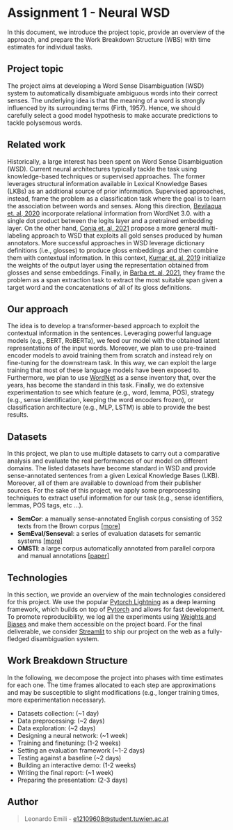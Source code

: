# Assignment 1 - Neural WSD
In this document, we introduce the project topic, provide an overview of the approach, and prepare the Work Breakdown Structure (WBS) with time estimates for individual tasks.

## Project topic
The project aims at developing a Word Sense Disambiguation (WSD) system to automatically disambiguate ambiguous words into their correct senses. The underlying idea is that the meaning of a word is strongly influenced by its surrounding terms (Firth, 1957). Hence, we should carefully select a good model hypothesis to make accurate predictions to tackle polysemous words.

## Related work
Historically, a large interest has been spent on Word Sense Disambiguation (WSD). Current neural architectures typically tackle the task using knowledge-based techniques or supervised approaches. The former leverages structural information available in Lexical Knowledge Bases (LKBs) as an additional source of prior information. Supervised approaches, instead, frame the problem as a classification task where the goal is to learn the association between words and senses. Along this direction, [Bevilaqua et. al, 2020](https://aclanthology.org/2020.acl-main.255.pdf) incorporate relational information from WordNet 3.0. with a single dot product between the logits layer and a pretrained embedding layer. On the other hand, [Conia et. al, 2021](https://aclanthology.org/2021.eacl-main.286) propose a more general multi-labeling approach to WSD that exploits all gold senses produced by human annotators. More successful approaches in WSD leverage dictionary definitions (i.e., glosses) to produce gloss embeddings and then combine them with contextual information. In this context, [Kumar et. al, 2019](https://aclanthology.org/P19-1568/) initialize the weights of the output layer using the representation obtained from glosses and sense embeddings. Finally, in [Barba et. al, 2021](https://aclanthology.org/2021.naacl-main.371/), they frame the problem as a span extraction task to extract the most suitable span given a target word and the concatenations of all of its gloss definitions.

## Our approach
The idea is to develop a transformer-based approach to exploit the contextual information in the sentences. Leveraging powerful language models (e.g., BERT, RoBERTa), we feed our model with the obtained latent representations of the input words. Moreover, we plan to use pre-trained encoder models to avoid training them from scratch and instead rely on fine-tuning for the downstream task. In this way, we can exploit the large training that most of these language models have been exposed to. Furthermore, we plan to use [WordNet](http://wordnetweb.princeton.edu/perl/webwn) as a sense inventory that, over the years, has become the standard in this task. Finally, we do extensive experimentation to see which feature (e.g., word, lemma, POS), strategy (e.g., sense identification, keeping the word encoders frozen), or classification architecture (e.g., MLP, LSTM) is able to provide the best results.

## Datasets
In this project, we plan to use multiple datasets to carry out a comparative analysis and evaluate the real performances of our model on different domains. The listed datasets have become standard in WSD and provide sense-annotated sentences from a given Lexical Knowledge Bases (LKB). Moreover, all of them are available to download from their publisher sources. For the sake of this project, we apply some preprocessing techniques to extract useful information for our task (e.g., sense identifiers, lemmas, POS tags, etc ...).
- **SemCor**: a manually sense-annotated English corpus consisting of 352 texts from the Brown corpus [\[more\]](https://course.ccs.neu.edu/csg224/ssl/semcor/semcor2.0/doc/semcor.htm)
- **SemEval/Senseval**: a series of evaluation datasets for semantic systems [\[more\]](https://en.wikipedia.org/wiki/SemEval)
- **OMSTI**: a large corpus automatically annotated from parallel corpora and manual annotations [\[paper\]](https://aclanthology.org/K15-1037.pdf)

## Technologies
In this section, we provide an overview of the main technologies considered for this project. We use the popular [Pytorch Lightning](https://www.pytorchlightning.ai/) as a deep learning framework, which builds on top of [Pytorch](https://pytorch.org/) and allows for fast development. To promote reproducibility, we log all the experiments using [Weights and Biases](https://wandb.ai/site) and make them accessible on the project board. For the final deliverable, we consider [Streamlit](https://streamlit.io/) to ship our project on the web as a fully-fledged disambiguation system.

## Work Breakdown Structure
In the following, we decompose the project into phases with time estimates for each one. The time frames allocated to each step are approximations and may be susceptible to slight modifications (e.g., longer training times, more experimentation necessary).
- Datasets collection:  (~1 day)
- Data preprocessing:  (~2 days)
- Data exploration: (~2 days)
- Designing a neural network: (~1 week)
- Training and finetuning: (1-2 weeks)
- Setting an evaluation framework (~1-2 days)
- Testing against a baseline (~2 days)
- Building an interactive demo: (1-2 weeks)
- Writing the final report: (~1 week)
- Preparing the presentation: (2-3 days)

## Author
> Leonardo Emili - e12109608@student.tuwien.ac.at